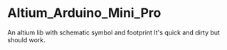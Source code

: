 # Altium_Arduino_Mini_Pro
An altium lib with schematic symbol and footprint
It's quick and dirty but should work.
